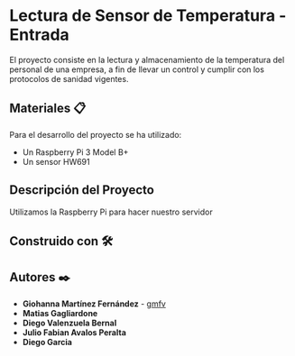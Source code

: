 # Lectura de Sensor de Temperatura - Entrada

 El proyecto consiste en la lectura y almacenamiento de la temperatura del personal de una empresa, a fin de llevar un control y cumplir con los protocolos de sanidad vigentes.


## Materiales 📋

 Para el desarrollo del proyecto se ha utilizado:
* Un Raspberry Pi 3 Model B+
* Un sensor HW691

## Descripción del Proyecto
 Utilizamos la Raspberry Pi para hacer nuestro servidor

## Construido con 🛠️
 


## Autores ✒️

* **Giohanna Martínez Fernández** - [gmfv](https://github.com/gmfv)
* **Matias Gagliardone**
* **Diego Valenzuela Bernal**
* **Julio Fabian Avalos Peralta** 
* **Diego Garcia**
